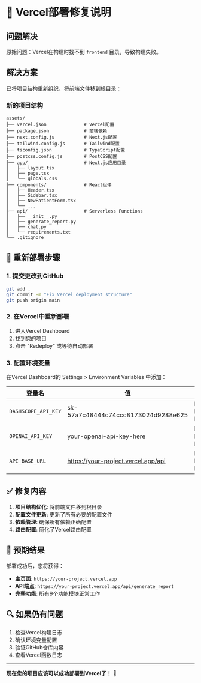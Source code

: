 # 🔧 Vercel部署修复说明

## 问题解决

原始问题：Vercel在构建时找不到 `frontend` 目录，导致构建失败。

## 解决方案

已将项目结构重新组织，将前端文件移到根目录：

### 新的项目结构
```
assets/
├── vercel.json              # Vercel配置
├── package.json             # 前端依赖
├── next.config.js           # Next.js配置
├── tailwind.config.js       # Tailwind配置
├── tsconfig.json            # TypeScript配置
├── postcss.config.js        # PostCSS配置
├── app/                     # Next.js应用目录
│   ├── layout.tsx
│   ├── page.tsx
│   └── globals.css
├── components/              # React组件
│   ├── Header.tsx
│   ├── Sidebar.tsx
│   ├── NewPatientForm.tsx
│   └── ...
├── api/                     # Serverless Functions
│   ├── __init__.py
│   ├── generate_report.py
│   ├── chat.py
│   └── requirements.txt
└── .gitignore
```

## 🚀 重新部署步骤

### 1. 提交更改到GitHub
```bash
git add .
git commit -m "Fix Vercel deployment structure"
git push origin main
```

### 2. 在Vercel中重新部署
1. 进入Vercel Dashboard
2. 找到您的项目
3. 点击 "Redeploy" 或等待自动部署

### 3. 配置环境变量
在Vercel Dashboard的 Settings > Environment Variables 中添加：

| 变量名 | 值 | 环境 |
|--------|-----|------|
| `DASHSCOPE_API_KEY` | sk-57a7c48444c74ccc8173024d9288e625 | Production, Preview, Development |
| `OPENAI_API_KEY` | your-openai-api-key-here | Production, Preview, Development |
| `API_BASE_URL` | https://your-project.vercel.app/api | Production, Preview, Development |

## ✅ 修复内容

1. **项目结构优化**: 将前端文件移到根目录
2. **配置文件更新**: 更新了所有必要的配置文件
3. **依赖管理**: 确保所有依赖正确配置
4. **路由配置**: 简化了Vercel路由配置

## 🎯 预期结果

部署成功后，您将获得：
- **主页面**: `https://your-project.vercel.app`
- **API端点**: `https://your-project.vercel.app/api/generate_report`
- **完整功能**: 所有9个功能模块正常工作

## 🔍 如果仍有问题

1. 检查Vercel构建日志
2. 确认环境变量配置
3. 验证GitHub仓库内容
4. 查看Vercel函数日志

---

**现在您的项目应该可以成功部署到Vercel了！** 🎉
